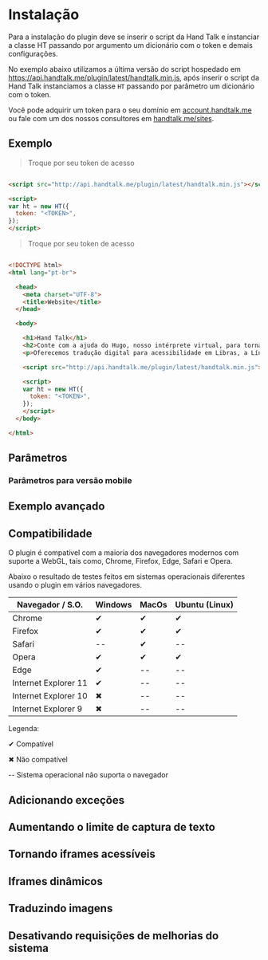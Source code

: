 # Instalação

Para a instalação do plugin deve se inserir o script da Hand Talk e instanciar a classe HT passando por argumento um dicionário com o token e demais configurações.

No exemplo abaixo utilizamos a última versão do script hospedado em https://api.handtalk.me/plugin/latest/handtalk.min.js, após inserir o script da Hand Talk instanciamos a classe `HT` passando por parâmetro um dicionário com o token.

Você pode adquirir um token para o seu domínio em [account.handtalk.me](https://account.handtalk.me/) ou fale com um dos nossos consultores em [handtalk.me/sites](http://handtalk.me/sites).

## Exemplo  
  
> Troque <TOKEN> por seu token de acesso

```html

<script src="http://api.handtalk.me/plugin/latest/handtalk.min.js"></script>

<script>
var ht = new HT({
  token: "<TOKEN>",
});
</script>
```

> Troque <TOKEN> por seu token de acesso

```html

<!DOCTYPE html>
<html lang="pt-br">

  <head>
    <meta charset="UTF-8">
    <title>Website</title>
  </head>

  <body>

    <h1>Hand Talk</h1>
    <h2>Conte com a ajuda do Hugo, nosso intérprete virtual, para tornar a sua comunicação mais acessível.</h2>
    <p>Oferecemos tradução digital para acessibilidade em Libras, a Língua Brasileira de Sinais.</p>

    <script src="http://api.handtalk.me/plugin/latest/handtalk.min.js"></script>

    <script>
    var ht = new HT({
      token: "<TOKEN>",
    });
    </script>
  </body>

</html>
```

## Parâmetros

### Parâmetros para versão mobile

## Exemplo avançado

## Compatibilidade

O plugin é compatível com a maioria dos navegadores modernos com suporte a WebGL, tais como, Chrome, Firefox, Edge, Safari e Opera.

Abaixo o resultado de testes feitos em sistemas operacionais diferentes usando o plugin em vários navegadores.

| Navegador / S.O.     | Windows | MacOs | Ubuntu (Linux) |
| -------------------- | ------- | ----- | -------------- |
| Chrome               | ✔       | ✔     | ✔              |
| Firefox              | ✔       | ✔     | ✔              |
| Safari               | --      | ✔     | --             |
| Opera                | ✔       | ✔     | ✔              |
| Edge                 | ✔       | --    | --             |
| Internet Explorer 11 | ✔       | --    | --             |
| Internet Explorer 10 | ✖       | --    | --             |
| Internet Explorer 9  | ✖       | --    | --             |
  
Legenda:

✔ Compatível

✖ Não compatível

-- Sistema operacional não suporta o navegador

## Adicionando exceções

## Aumentando o limite de captura de texto

## Tornando iframes acessíveis

## Iframes dinâmicos

## Traduzindo imagens

## Desativando requisições de melhorias do sistema